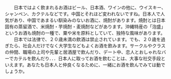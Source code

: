 　　日本ではよく飲まれるお酒はビール、日本酒、ワインの他に、ウイスキー、シャンペン、カクテルなどです。中国とそれほど変われないですね。日本人で人気があり、中国であまるい馴染みのないお酒に、焼酎があります。焼酎とは日本固有の蒸留酒で、米焼酎・芋焼酎・麦焼酎などがあります。沖縄特産の「泡盛」というお酒も焼酎の一種で、粟や米を原料としていて、独特な風味があります。
　　日本では法律で、２０歳未満の飲酒は禁止されています。でも、２０歳を過ぎたら、社会人だけでなく大学生などもよくお酒を飲みます。サークルやクラスの仲間、職場の上司や先輩と居酒屋で飲んだり、デート中、恋人とおしゃれなバーでカテルを飲んだり．．．日本人に取ってお酒を飲むことは、大事な社交手段といえます。あなたも日本人と仲良くなるために、一緒にお酒を飲んでみては動でしょうか。